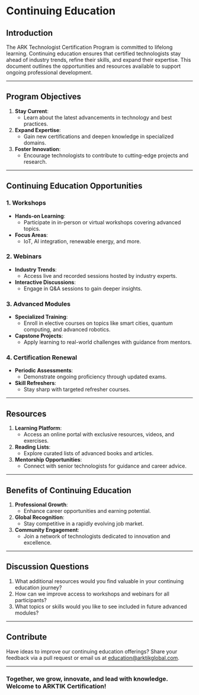 
# **Continuing Education**

## **Introduction**
The ARK Technologist Certification Program is committed to lifelong learning. Continuing education ensures that certified technologists stay ahead of industry trends, refine their skills, and expand their expertise. This document outlines the opportunities and resources available to support ongoing professional development.

---

## **Program Objectives**
1. **Stay Current**:
   - Learn about the latest advancements in technology and best practices.
2. **Expand Expertise**:
   - Gain new certifications and deepen knowledge in specialized domains.
3. **Foster Innovation**:
   - Encourage technologists to contribute to cutting-edge projects and research.

---

## **Continuing Education Opportunities**
### **1. Workshops**
- **Hands-on Learning**:
  - Participate in in-person or virtual workshops covering advanced topics.
- **Focus Areas**:
  - IoT, AI integration, renewable energy, and more.

### **2. Webinars**
- **Industry Trends**:
  - Access live and recorded sessions hosted by industry experts.
- **Interactive Discussions**:
  - Engage in Q&A sessions to gain deeper insights.

### **3. Advanced Modules**
- **Specialized Training**:
  - Enroll in elective courses on topics like smart cities, quantum computing, and advanced robotics.
- **Capstone Projects**:
  - Apply learning to real-world challenges with guidance from mentors.

### **4. Certification Renewal**
- **Periodic Assessments**:
  - Demonstrate ongoing proficiency through updated exams.
- **Skill Refreshers**:
  - Stay sharp with targeted refresher courses.

---

## **Resources**
1. **Learning Platform**:
   - Access an online portal with exclusive resources, videos, and exercises.
2. **Reading Lists**:
   - Explore curated lists of advanced books and articles.
3. **Mentorship Opportunities**:
   - Connect with senior technologists for guidance and career advice.

---

## **Benefits of Continuing Education**
1. **Professional Growth**:
   - Enhance career opportunities and earning potential.
2. **Global Recognition**:
   - Stay competitive in a rapidly evolving job market.
3. **Community Engagement**:
   - Join a network of technologists dedicated to innovation and excellence.

---

## **Discussion Questions**
1. What additional resources would you find valuable in your continuing education journey?
2. How can we improve access to workshops and webinars for all participants?
3. What topics or skills would you like to see included in future advanced modules?

---

## **Contribute**
Have ideas to improve our continuing education offerings? Share your feedback via a pull request or email us at [education@arktikglobal.com](mailto:education@arktikglobal.com).

---

### **Together, we grow, innovate, and lead with knowledge. Welcome to ARKTIK Certification!**
